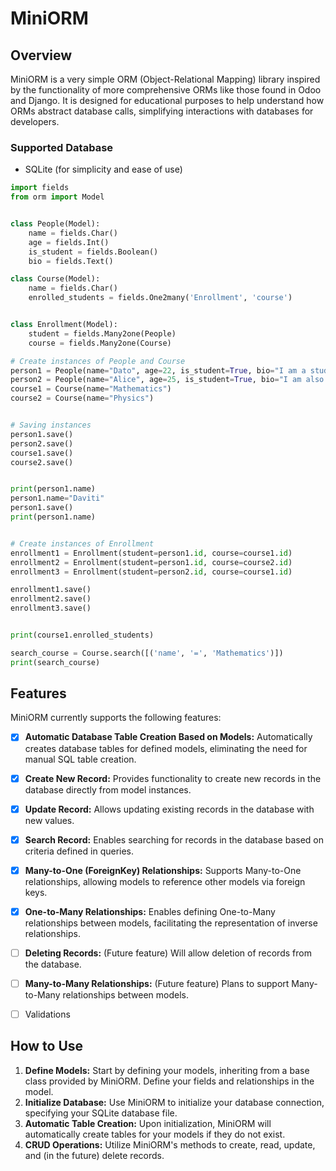 # MiniORM 

## Overview

MiniORM is a very simple ORM (Object-Relational Mapping) library inspired by the functionality of more comprehensive ORMs like those found in Odoo and Django. It is designed for educational purposes to help understand how ORMs abstract database calls, simplifying interactions with databases for developers.

### Supported Database

- SQLite (for simplicity and ease of use)

```python
import fields
from orm import Model


class People(Model):
    name = fields.Char()
    age = fields.Int()
    is_student = fields.Boolean()
    bio = fields.Text()

class Course(Model):
    name = fields.Char()
    enrolled_students = fields.One2many('Enrollment', 'course')


class Enrollment(Model):
    student = fields.Many2one(People)
    course = fields.Many2one(Course)

# Create instances of People and Course
person1 = People(name="Dato", age=22, is_student=True, bio="I am a student.")
person2 = People(name="Alice", age=25, is_student=True, bio="I am also a student.")
course1 = Course(name="Mathematics")
course2 = Course(name="Physics")


# Saving instances
person1.save()
person2.save()
course1.save()
course2.save()


print(person1.name)
person1.name="Daviti"
person1.save()
print(person1.name)


# Create instances of Enrollment
enrollment1 = Enrollment(student=person1.id, course=course1.id)
enrollment2 = Enrollment(student=person1.id, course=course2.id)
enrollment3 = Enrollment(student=person2.id, course=course1.id)

enrollment1.save()
enrollment2.save()
enrollment3.save()


print(course1.enrolled_students)

search_course = Course.search([('name', '=', 'Mathematics')])
print(search_course)

```

## Features

MiniORM currently supports the following features:

- [x] **Automatic Database Table Creation Based on Models:** Automatically creates database tables for defined models, eliminating the need for manual SQL table creation.
- [x] **Create New Record:** Provides functionality to create new records in the database directly from model instances.
- [x] **Update Record:** Allows updating existing records in the database with new values.
- [x] **Search Record:** Enables searching for records in the database based on criteria defined in queries.
- [x] **Many-to-One (ForeignKey) Relationships:** Supports Many-to-One relationships, allowing models to reference other models via foreign keys.
- [x] **One-to-Many Relationships:** Enables defining One-to-Many relationships between models, facilitating the representation of inverse relationships.
- [ ] **Deleting Records:** (Future feature) Will allow deletion of records from the database.
- [ ] **Many-to-Many Relationships:** (Future feature) Plans to support Many-to-Many relationships between models.

- [ ] Validations 

## How to Use

1. **Define Models:** Start by defining your models, inheriting from a base class provided by MiniORM. Define your fields and relationships in the model.
2. **Initialize Database:** Use MiniORM to initialize your database connection, specifying your SQLite database file.
3. **Automatic Table Creation:** Upon initialization, MiniORM will automatically create tables for your models if they do not exist.
4. **CRUD Operations:** Utilize MiniORM's methods to create, read, update, and (in the future) delete records.


